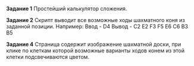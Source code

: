 <b>Задание 1</b>
Простейший калькулятор сложения.

<b>Задание 2</b>
Скрипт выводит все возможные ходы шахматного коня из заданной позиции.
Например:
Ввод - D4
Вывод - C2 E2 F3 F5 E6 C6 B3 B5

<b>Задание 4</b>
Cтраница содержит изображение шахматной доски, при клике по клеткам которой возможные варианты ходов конем из этой клетки 
подсвечиваются цветом.
